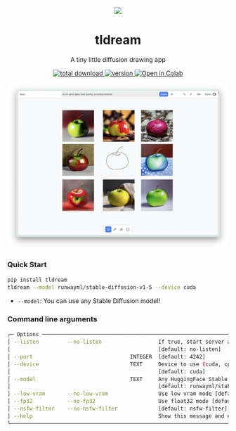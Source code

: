 <p align="center">
<div align="center">
  <img height=96 src="https://user-images.githubusercontent.com/3998421/222906944-40a06042-e6d5-48f5-905e-b635469e7005.svg"/> 
  <h1>tldream</h1>
</div>
</p>

<p align="center">A tiny little diffusion drawing app</p>

<p align="center">
  <a href="https://github.com/Sanster/tldream">
    <img alt="total download" src="https://pepy.tech/badge/tldream" />
  </a>
  <a href="https://pypi.org/project/tldream/">
    <img alt="version" src="https://img.shields.io/pypi/v/tldream" />
  </a>
   <a href="https://colab.research.google.com/drive/1m1qBE3N8VWDqE__8zRP8hvEE0JPzk7rp?usp=sharing">
    <img alt="Open in Colab" src="https://colab.research.google.com/assets/colab-badge.svg" />
  </a>
</p>

![A screenshot of the tldream web app](https://github.com/Sanster/tldream-frontend/blob/tldream/assets/tldream.png)

### Quick Start

```bash
pip install tldream
tldream --model runwayml/stable-diffusion-v1-5 --device cuda
```

- `--model`: You can use any Stable Diffusion model!

### Command line arguments

```bash
╭─ Options ────────────────────────────────────────────────────────────────────────────────╮
│ --listen         --no-listen                  If true, start server at 0.0.0.0           │
│                                               [default: no-listen]                       │
│ --port                               INTEGER  [default: 4242]                            │
│ --device                             TEXT     Device to use (cuda, cpu or mps)           │
│                                               [default: cuda]                            │
│ --model                              TEXT     Any HuggingFace Stable Diffusion model id  │
│                                               [default: runwayml/stable-diffusion-v1-5]  │
│ --low-vram       --no-low-vram                Use low vram mode [default: no-low-vram]   │
│ --fp32           --no-fp32                    Use float32 mode [default: no-fp32]        │
│ --nsfw-filter    --no-nsfw-filter             [default: nsfw-filter]                     │
│ --help                                        Show this message and exit.                │
╰──────────────────────────────────────────────────────────────────────────────────────────╯
```
